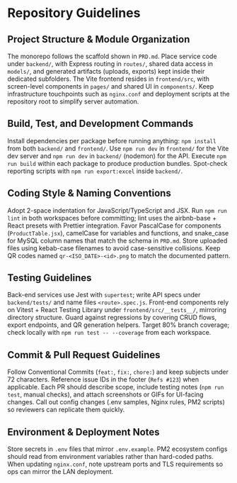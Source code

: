 # Repository Guidelines

## Project Structure & Module Organization
The monorepo follows the scaffold shown in `PRD.md`. Place service code under `backend/`, with Express routing in `routes/`, shared data access in `models/`, and generated artifacts (uploads, exports) kept inside their dedicated subfolders. The Vite frontend resides in `frontend/src`, with screen-level components in `pages/` and shared UI in `components/`. Keep infrastructure touchpoints such as `nginx.conf` and deployment scripts at the repository root to simplify server automation.

## Build, Test, and Development Commands
Install dependencies per package before running anything: `npm install` from both `backend/` and `frontend/`. Use `npm run dev` in `frontend/` for the Vite dev server and `npm run dev` in `backend/` (nodemon) for the API. Execute `npm run build` within each package to produce production bundles. Spot-check reporting scripts with `npm run export:excel` inside `backend/`.

## Coding Style & Naming Conventions
Adopt 2-space indentation for JavaScript/TypeScript and JSX. Run `npm run lint` in both workspaces before committing; lint uses the airbnb-base + React presets with Prettier integration. Favor PascalCase for components (`ProductTable.jsx`), camelCase for variables and functions, and snake_case for MySQL column names that match the schema in `PRD.md`. Store uploaded files using kebab-case filenames to avoid case-sensitive collisions. Keep QR codes named `qr-<ISO_DATE>-<id>.png` to match the documented pattern.

## Testing Guidelines
Back-end services use Jest with `supertest`; write API specs under `backend/tests/` and name files `<route>.spec.js`. Front-end components rely on Vitest + React Testing Library under `frontend/src/__tests__/`, mirroring directory structure. Guard against regressions by covering CRUD flows, export endpoints, and QR generation helpers. Target 80% branch coverage; check locally with `npm run test -- --coverage` from each workspace.

## Commit & Pull Request Guidelines
Follow Conventional Commits (`feat:`, `fix:`, `chore:`) and keep subjects under 72 characters. Reference issue IDs in the footer (`Refs #123`) when applicable. Each PR should describe scope, include testing notes (`npm run test`, manual checks), and attach screenshots or GIFs for UI-facing changes. Call out config changes (.env samples, Nginx rules, PM2 scripts) so reviewers can replicate them quickly.

## Environment & Deployment Notes
Store secrets in `.env` files that mirror `.env.example`. PM2 ecosystem configs should read from environment variables rather than hard-coded paths. When updating `nginx.conf`, note upstream ports and TLS requirements so ops can mirror the LAN deployment.
